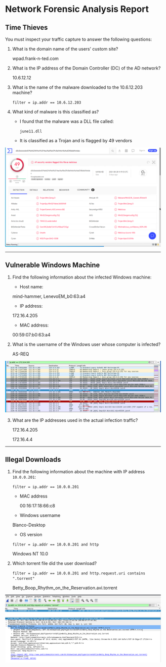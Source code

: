 # Network Forensic Analysis Report


## Time Thieves
You must inspect your traffic capture to answer the following questions:

1. What is the domain name of the users' custom site?

      wpad.frank-n-ted.com

2. What is the IP address of the Domain Controller (DC) of the AD network?

    10.6.12.12

3. What is the name of the malware downloaded to the 10.6.12.203 machine?

    `filter = ip.addr == 10.6.12.203`


4. What kind of malware is this classified as?

    - I found that the malware was a DLL file called:

        `june11.dll`

    - It is classified as a Trojan and is flagged by 49 vendors

 ![](https://github.com/garrettduardo123/Final-Project/blob/main/Resources/malware.PNG)

---

## Vulnerable Windows Machine

1. Find the following information about the infected Windows machine:
    - Host name:

    mind-hammer, LenevoEM_b0:63:a4

    - IP address:

     172.16.4.205

    - MAC address:

    00:59:07:b0:63:a4

2. What is the username of the Windows user whose computer is infected?

    AS-REQ
    
![](https://github.com/garrettduardo123/Final-Project/blob/main/Resources/usernameinfect.PNG)

3. What are the IP addresses used in the actual infection traffic?

    172.16.4.205

    172.16.4.4

---

## Illegal Downloads

1. Find the following information about the machine with IP address `10.0.0.201`:

    `filter = ip.addr == 10.0.0.201`

    - MAC address

        00:16:17:18:66:c8

    - Windows username

    Blanco-Desktop

    - OS version

    `filter = ip.addr == 10.0.0.201 and http`

    Windows NT 10.0

2. Which torrent file did the user download?

    `filter = ip.addr == 10.0.0.201 and http.request.uri contains ".torrent"`

    Betty_Boop_Rhythm_on_the_Reservation.avi.torrent
    
 ![](https://github.com/garrettduardo123/Final-Project/blob/main/Resources/torrent.PNG)
